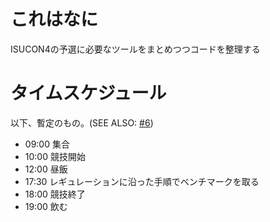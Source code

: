 # これはなに
ISUCON4の予選に必要なツールをまとめつつコードを整理する

# タイムスケジュール

以下、暫定のもの。(SEE ALSO: [#6](https://github.com/karupanerura/isucon2014-elimination/issues/6))

* 09:00 集合
* 10:00 競技開始
* 12:00 昼飯
* 17:30 レギュレーションに沿った手順でベンチマークを取る
* 18:00 競技終了
* 19:00 飲む

